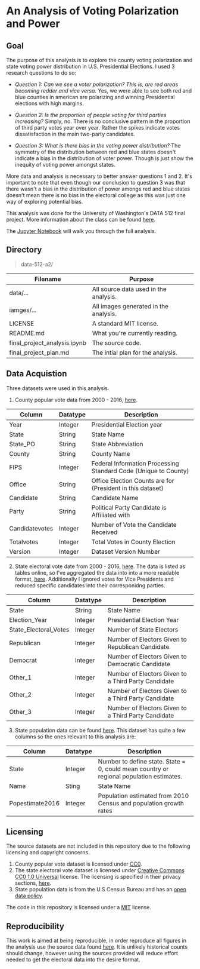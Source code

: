 # An Analysis of Voting Polarization and Power

## Goal
The purpose of this analysis is to explore the county voting polarization and state voting power distribution in U.S. Presidential Elections. I used 3 research questions to do so:

* _Question 1: Can we see a voter polarization? This is, are red areas becoming redder and vice versa._ 
Yes, we were able to see both red and blue counties in american are polarizing and winning Presidential elections with high margins.
  
* _Question 2: Is the proportion of people voting for third parties increasing?_
Simply, no. There is no conclusive pattern in the proportion of third party votes year over year. Rather the spikes indicate votes dissatisfaction in the main two-party candidates. 

* _Question 3: What is there bias in the voting power distribution?_ 
The symmetry of the distribution between red and blue states doesn't indicate a bias in the distribution of voter power. Though is just show the inequity of voting power amongst states.

More data and analysis is necessary to better answer questions 1 and 2. It's important to note that even though our conclusion to question 3 was that there wasn't a bias in the distribution of power amongs red and blue states doesn't mean there is no bias in the electoral college as this was just one way of exploring potential bias.

This analysis was done for the University of Washington's DATA 512 final project. More information about the class can be found [here](https://wiki.communitydata.cc/Human_Centered_Data_Science_(Fall_2018)).

The [Jupyter Notebook](https://github.com/mag3141592/data-512-a2/blob/master/final_project_analysis.ipynb) will walk you through the full analysis.

## Directory
> data-512-a2/

| Filename | Purpose |
| --- | --- |
| data/... | All source data used in the analysis. |
| iamges/... | All images generated in the analysis. |
| LICENSE | A standard MIT license. |
| README.md | What you're currently reading. |
| final_project_analysis.ipynb | The source code. |
| final_project_plan.md | The intial plan for the analysis. |

## Data Acquistion
Three datasets were used in this analysis.

1. County popular vote data from 2000 - 2016, [here](https://dataverse.harvard.edu/dataset.xhtml?persistentId=doi:10.7910/DVN/VOQCHQ).

| Column | Datatype | Description |
| --- | --- | --- |
| Year| Integer | Presidential Election year |
| State | String | State Name |
| State_PO | String | State Abbreviation |
| County | String | County Name |
| FIPS | Integer | Federal Information Processing Standard Code (Unique to County) |
| Office | String | Office Election Counts are for (President in this dataset) |
| Candidate | String | Candidate Name |
| Party | String | Political Party Candidate is Affiliated with|
| Candidatevotes | Integer | Number of Vote the Candidate Received |
| Totalvotes | Integer | Total Votes in County Election |
| Version | Integer | Dataset Version Number |

2. State electoral vote date from 2000 - 2016, [here](https://www.archives.gov/federal-register/electoral-college/votes/2000_2005.html#2016). The data is listed as tables online, so I've aggregated the data into into a more readable format, [here](https://github.com/mag3141592/data-512-final-project/blob/master/data/electoralpres_2000-2016.csv). Additionally I ignored votes for Vice Presidents and reduced specific candidates into their corresponidng parties.

| Column | Datatype | Description |
| --- | --- | --- |
| State | String | State Name |
| Election_Year | Integer | Presidential Election Year|
| State_Electoral_Votes | Integer| Number of State Electors |
| Republican | Integer| Number of Electors Given to Republican Candidate |
| Democrat | Integer| Number of Electors Given to Democratic Candidate |
| Other_1 | Integer| Number of Electors Given to a Third Party Candidate |
| Other_2 | Integer| Number of Electors Given to a Third Party Candidate |
| Other_3 | Integer| Number of Electors Given to a Third Party Candidate |

3. State population data can be found [here](https://www.census.gov/data/tables/2017/demo/popest/state-total.html). This dataset has quite a few columns so the ones relevant to this analysis are:

| Column | Datatype | Description |
| --- | --- | --- |
| State | Integer | Number to define state. State = 0, could mean country or regional population estimates. |
| Name | Sting | State Name|
| Popestimate2016 | Integer| Population estimated from 2010 Census and population growth rates |

## Licensing
The source datasets are not included in this repository due to the following licensing and copyright concerns.
1. County popular vote dataset is licensed under [CC0](https://creativecommons.org/share-your-work/public-domain/cc0/).
2. The state electoral vote dataset is licensed under [Creative Commons CC0 1.0 Universal](https://creativecommons.org/publicdomain/zero/1.0/) license. The licensing is specified in their privacy sections, [here](https://www.archives.gov/global-pages/privacy.html).
3. State population data is from the U.S Census Bureau and has an [open data policy](https://www.census.gov/about/policies/open-gov/open-data.html). 

The code in this repository is licensed under a [MIT](https://opensource.org/licenses/MIT) license.

## Reproducibility
This work is aimed at being reproducible, in order reproduce all figures in the analysis use the source data found [here](https://github.com/mag3141592/data-512-a2/blob/master/data).  It is unlikely historical counts should change, however using the sources provided will reduce effort needed to get the electoral data into the desire format.
